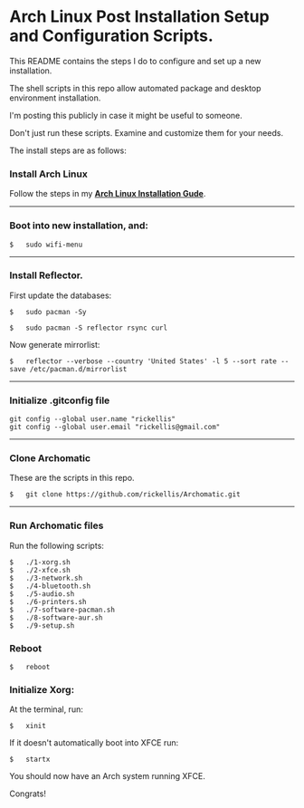 # Arch Linux Post Installation Setup and Configuration Scripts.

This README contains the steps I do to configure and set up a new installation.

The shell scripts in this repo allow automated package and desktop environment installation.

I'm posting this publicly in case it might be useful to someone.

Don't just run these scripts. Examine and customize them for your needs.

The install steps are as follows:

### Install Arch Linux

Follow the steps in my __[Arch Linux Installation Gude](https://github.com/rickellis/Arch-Linux-Install-Guide)__.

---

### Boot into new installation, and:

    $   sudo wifi-menu

---

### Install Reflector. 

First update the databases:

    $   sudo pacman -Sy

    $   sudo pacman -S reflector rsync curl

Now generate mirrorlist:

    $   reflector --verbose --country 'United States' -l 5 --sort rate --save /etc/pacman.d/mirrorlist

---

### Initialize .gitconfig file

    git config --global user.name "rickellis"
    git config --global user.email "rickellis@gmail.com"

---

### Clone Archomatic
These are the scripts in this repo.

    $   git clone https://github.com/rickellis/Archomatic.git

---

### Run Archomatic files

Run the following scripts:

    $   ./1-xorg.sh
    $   ./2-xfce.sh 
    $   ./3-network.sh 
    $   ./4-bluetooth.sh 
    $   ./5-audio.sh 
    $   ./6-printers.sh 
    $   ./7-software-pacman.sh
    $   ./8-software-aur.sh
    $   ./9-setup.sh

### Reboot

    $   reboot

### Initialize Xorg:
At the terminal, run:

    $   xinit

If it doesn't automatically boot into XFCE run:

    $   startx


You should now have an Arch system running XFCE.

Congrats!